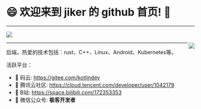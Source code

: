 # 😄 欢迎来到 jiker 的 github 首页! 👋

---

<img src="https://github-readme-stats.vercel.app/api/top-langs/?username=jikerdev&show_icons=true&layout=compact&hide=javascript,html">

 
<img align="right"
src="https://github-readme-stats.vercel.app/api?username=jikerdev&show_icons=true&icon_color=0366d6&text_color=24292e&bg_color=ffffff">

---

后端，热爱的技术包括：rust、C++、Linux、Android、Kubernetes等。

活跃平台：

- 🔭 码云: <https://gitee.com/kotlindev>
- 🤔 腾讯云社区: <https://cloud.tencent.com/developer/user/1042179>
- 👯 B站: <https://space.bilibili.com/172353353>
- 💬 微信公众号: **极客开发者**

<!--
**kotlindev/kotlindev** is a ✨ _special_ ✨ repository because its `README.md` (this file) appears on your GitHub profile.

Here are some ideas to get you started:

- 🔭 I’m currently working on ...
- 🌱 I’m currently learning ...
- 👯 I’m looking to collaborate on ...
- 🤔 I’m looking for help with ...
- 💬 Ask me about ...
- 📫 How to reach me: ...
- 😄 Pronouns: ...
- ⚡ Fun fact: ...
-->
